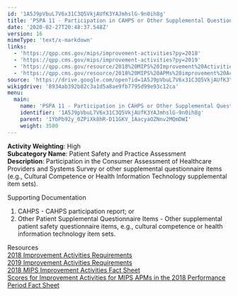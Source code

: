 ```yaml
---
id: '1A5J9pVbuL7V6x31C3Q5VkjAUfK3YAJmhslG-9n0ih8g'
title: 'PSPA 11 - Participation in CAHPS or Other Supplemental Questionnaire'
date: '2020-02-27T20:48:37.548Z'
version: 16
mimeType: 'text/x-markdown'
links:
  - 'https://qpp.cms.gov/mips/improvement-activities?py=2018'
  - 'https://qpp.cms.gov/mips/improvement-activities?py=2019'
  - 'https://qpp.cms.gov/resource/2018%20MIPS%20Improvement%20Activities%20Fact%20Sheet'
  - 'https://qpp.cms.gov/resource/2018%20MIPS%20APMs%20improvement%20Activities%20scores%20fact%20sheet'
source: 'https://drive.google.com/open?id=1A5J9pVbuL7V6x31C3Q5VkjAUfK3YAJmhslG-9n0ih8g'
wikigdrive: '8934ab392b82c3a1d5a8ae9fb7795d99e93c12ca'
menu:
  main:
    name: 'PSPA 11 - Participation in CAHPS or Other Supplemental Questionnaire'
    identifier: '1A5J9pVbuL7V6x31C3Q5VkjAUfK3YAJmhslG-9n0ih8g'
    parent: '1YbPb92y_0ZPiXk8hR-D11GKV_1AacyaOZNnv2MQmDWI'
    weight: 3500
---
```





**Activity Weighting**: High  
**Subcategory Name**: Patient Safety and Practice Assessment  
**Description**: Participation in the Consumer Assessment of Healthcare Providers and Systems Survey or other supplemental questionnaire items (e.g., Cultural Competence or Health Information Technology supplemental item sets).




Supporting Documentation
1. CAHPS - CAHPS participation report; or 
2. Other Patient Supplemental Questionnaire Items - Other supplemental patient safety questionnaire items, e.g., cultural competence or health information technology item sets.




Resources  
[2018 Improvement Activities Requirements](https://qpp.cms.gov/mips/improvement-activities?py=2018)  
[2019 Improvement Activities Requirements](https://qpp.cms.gov/mips/improvement-activities?py=2019)  
[2018 MIPS Improvement Activities Fact Sheet](https://qpp.cms.gov/resource/2018%20MIPS%20Improvement%20Activities%20Fact%20Sheet)  
[Scores for Improvement Activities for MIPS APMs in the 2018 Performance Period Fact Sheet](https://qpp.cms.gov/resource/2018%20MIPS%20APMs%20improvement%20Activities%20scores%20fact%20sheet)
